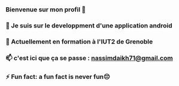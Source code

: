 ### Bienvenue sur mon profil  👋
### 🔭 Je suis sur le developpment d'une application android
### 🌱 Actuellement en formation à l'IUT2 de Grenoble
### 📫 c'est ici que ça se passe : nassimdaikh71@gmail.com
### ⚡ Fun fact: a fun fact is never fun😔
<!--
**elkofy/elkofy** is a ✨ _special_ ✨ repository because its `README.md` (this file) appears on your GitHub profile.

Here are some ideas to get you started:


### 🌱 Actuellement en formation à l'IUT2 de Grenoble
### 📫 c'est ici que ça se passe : nassimdaikh71@gmail.com
###⚡ Fun fact: a fun fact is never fun 
-->
